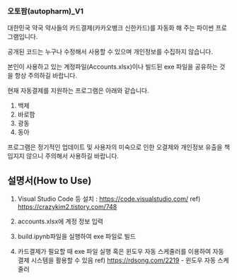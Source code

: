 ### 오토팜(autopharm)_V1
대한민국 약국 약사들의 카드결제(카카오뱅크 신한카드)를 자동화 해 주는 파이썬 프로그램입니다.

공개된 코드는 누구나 수정해서 사용할 수 있으며 개인정보를 수집하지 않습니다. 

본인이 사용하고 있는 계정파일(Accounts.xlsx)이나 빌드된 exe 파일을 공유하는 것을 항상 주의하길 바랍니다.

현재 자동결제를 지원하는 프로그램은 아래와 같습니다.
1. 백제
2. 바로팜
3. 광동
4. 동아


프로그램은 정기적인 업데이트 및 사용자의 미숙으로 인한 오결제와 개인정보 유출을 책임지지 않으니 주의해서 사용하길 바랍니다.

## 설명서(How to Use)

1. Visual Studio Code 등 설치 : https://code.visualstudio.com/
ref) https://crazykim2.tistory.com/748

2. accounts.xlsx에 계정 정보 입력



3. build.ipynb파일을 실행하여 exe 파일로 빌드


4. 카드결제가 필요할 때 exe 파일 실행 혹은 윈도우 자동 스케줄러를 이용하여 자동 결제 시스템을 활용할 수 있음
ref) https://rdsong.com/2219 - 윈도우 자동 스케줄러

